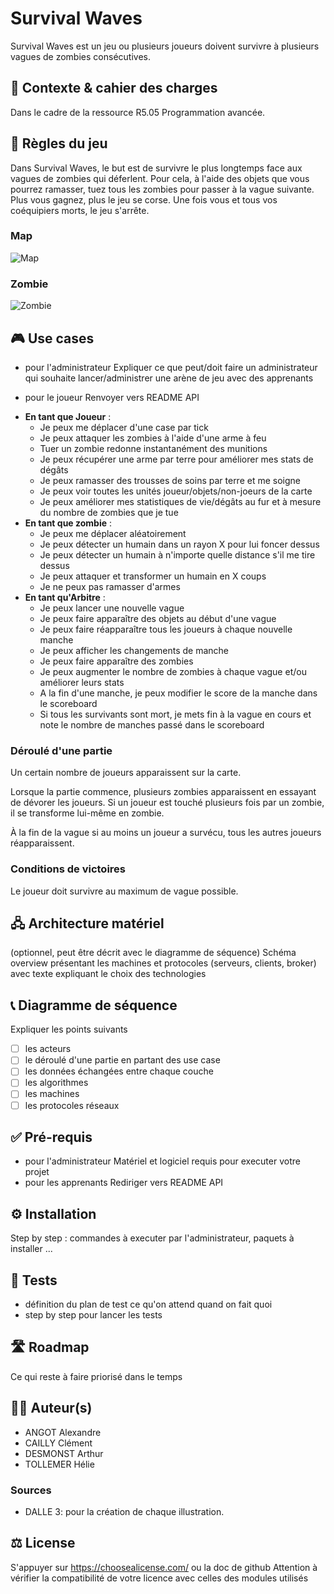 # Survival Waves
Survival Waves est un jeu ou plusieurs joueurs doivent survivre à plusieurs vagues de zombies consécutives. 

## 🎯 Contexte & cahier des charges
Dans le cadre de la ressource R5.05 Programmation avancée.

## 🎲 Règles du jeu

Dans Survival Waves, le but est de survivre le plus longtemps face aux vagues de zombies qui déferlent. Pour cela, à l'aide des objets que vous pourrez ramasser, tuez tous les zombies pour passer à la vague suivante. Plus vous gagnez, plus le jeu se corse. Une fois vous et tous vos coéquipiers morts, le jeu s'arrête.

### Map
![Map](doc/map.jpeg)

### Zombie
![Zombie](doc/zombie.png)

## 🎮 Use cases
- pour l'administrateur
Expliquer ce que peut/doit faire un administrateur qui souhaite lancer/administrer une arène de jeu avec des apprenants 

- pour le joueur
Renvoyer vers README API

* **En tant que Joueur** :
    * Je peux me déplacer d'une case par tick
    * Je peux attaquer les zombies à l'aide d'une arme à feu
    * Tuer un zombie redonne instantanément des munitions
    * Je peux récupérer une arme par terre pour améliorer mes stats de dégâts
    * Je peux ramasser des trousses de soins par terre et me soigne
    * Je peux voir toutes les unités joueur/objets/non-joeurs de la carte
    * Je peux améliorer mes statistiques de vie/dégâts au fur et à mesure du nombre de zombies que je tue
* **En tant que zombie** :
    * Je peux me déplacer aléatoirement
    * Je peux détecter un humain dans un rayon X pour lui foncer dessus
    * Je peux détecter un humain à n'importe quelle distance s'il me tire dessus
    * Je peux attaquer et transformer un humain en X coups
    * Je ne peux pas ramasser d'armes
* **En tant qu'Arbitre** :
    * Je peux lancer une nouvelle vague
    * Je peux faire apparaître des objets au début d'une vague
    * Je peux faire réapparaître tous les joueurs à chaque nouvelle manche
    * Je peux afficher les changements de manche
    * Je peux faire apparaître des zombies
    * Je peux augmenter le nombre de zombies à chaque vague et/ou améliorer leurs stats
    * A la fin d'une manche, je peux modifier le score de la manche dans le scoreboard
    * Si tous les survivants sont mort, je mets fin à la vague en cours et note le nombre de manches passé dans le scoreboard

### Déroulé d'une partie
Un certain nombre de joueurs apparaissent sur la carte. 

Lorsque la partie commence, plusieurs zombies apparaissent en essayant de dévorer les joueurs. Si un joueur est touché plusieurs fois par un zombie,  il se transforme lui-même en zombie.

À la fin de la vague si au moins un joueur a survécu, tous les autres joueurs réapparaissent.

### Conditions de victoires
Le joueur doit survivre au maximum de vague possible.

## 🖧 Architecture matériel 
(optionnel, peut être décrit avec le diagramme de séquence) 
Schéma overview présentant les machines et protocoles (serveurs, clients, broker) avec texte expliquant le choix des technologies 

## 📞 Diagramme de séquence
Expliquer les points suivants
- [ ] les acteurs
- [ ] le déroulé d'une partie en partant des use case
- [ ] les données échangées entre chaque couche
- [ ] les algorithmes
- [ ] les machines
- [ ] les protocoles réseaux

## ✅ Pré-requis 
- pour l'administrateur
Matériel et logiciel requis pour executer votre projet
- pour les apprenants 
Rediriger vers README API

## ⚙️ Installation
Step by step : commandes à executer par l'administrateur, paquets à installer ...

## 🧪 Tests
- définition du plan de test ce qu'on attend quand on fait quoi 
- step by step pour lancer les tests

## 🛣️ Roadmap
Ce qui reste à faire priorisé dans le temps

## 🧑‍💻 Auteur(s)
* ANGOT Alexandre
* CAILLY Clément
* DESMONST Arthur
* TOLLEMER Hélie

### Sources 
- DALLE 3: pour la création de chaque illustration.

## ⚖️ License
S'appuyer sur https://choosealicense.com/ ou la doc de github
Attention à vérifier la compatibilité de votre licence avec celles des modules utilisés

